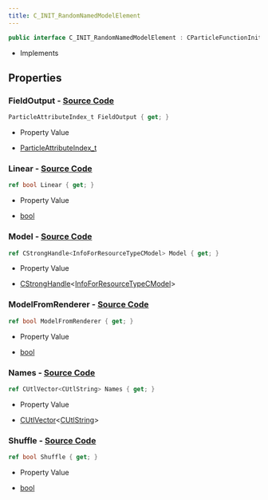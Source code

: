 ```yaml
---
title: C_INIT_RandomNamedModelElement
---
```


```csharp
public interface C_INIT_RandomNamedModelElement : CParticleFunctionInitializer, CParticleFunction, ISchemaClass<CParticleFunction>, ISchemaClass<CParticleFunctionInitializer>, ISchemaClass<C_INIT_RandomNamedModelElement>, ISchemaField, ISchemaClass, INativeHandle
```

- Implements

## Properties

### **FieldOutput** - [Source Code](https://github.com/swiftly-solution/swiftlys2/blob/main/managed/src/SwiftlyS2.Generated/Schemas/Interfaces/C_INIT_RandomNamedModelElement.cs#L26)

```csharp
ParticleAttributeIndex_t FieldOutput { get; }
```

- Property Value

- [ParticleAttributeIndex_t](/docs/api/shared/schemadefinitions/particleattributeindex_t)

### **Linear** - [Source Code](https://github.com/swiftly-solution/swiftlys2/blob/main/managed/src/SwiftlyS2.Generated/Schemas/Interfaces/C_INIT_RandomNamedModelElement.cs#L22)

```csharp
ref bool Linear { get; }
```

- Property Value

- [bool](https://learn.microsoft.com/dotnet/api/system.boolean)

### **Model** - [Source Code](https://github.com/swiftly-solution/swiftlys2/blob/main/managed/src/SwiftlyS2.Generated/Schemas/Interfaces/C_INIT_RandomNamedModelElement.cs#L16)

```csharp
ref CStrongHandle<InfoForResourceTypeCModel> Model { get; }
```

- Property Value

- [CStrongHandle](/docs/api/shared/natives/cstronghandle-1)<[InfoForResourceTypeCModel](/docs/api/shared/schemadefinitions/infoforresourcetypecmodel)>

### **ModelFromRenderer** - [Source Code](https://github.com/swiftly-solution/swiftlys2/blob/main/managed/src/SwiftlyS2.Generated/Schemas/Interfaces/C_INIT_RandomNamedModelElement.cs#L24)

```csharp
ref bool ModelFromRenderer { get; }
```

- Property Value

- [bool](https://learn.microsoft.com/dotnet/api/system.boolean)

### **Names** - [Source Code](https://github.com/swiftly-solution/swiftlys2/blob/main/managed/src/SwiftlyS2.Generated/Schemas/Interfaces/C_INIT_RandomNamedModelElement.cs#L18)

```csharp
ref CUtlVector<CUtlString> Names { get; }
```

- Property Value

- [CUtlVector](/docs/api/-1)<[CUtlString](/docs/api/shared/natives/cutlstring)>

### **Shuffle** - [Source Code](https://github.com/swiftly-solution/swiftlys2/blob/main/managed/src/SwiftlyS2.Generated/Schemas/Interfaces/C_INIT_RandomNamedModelElement.cs#L20)

```csharp
ref bool Shuffle { get; }
```

- Property Value

- [bool](https://learn.microsoft.com/dotnet/api/system.boolean)

